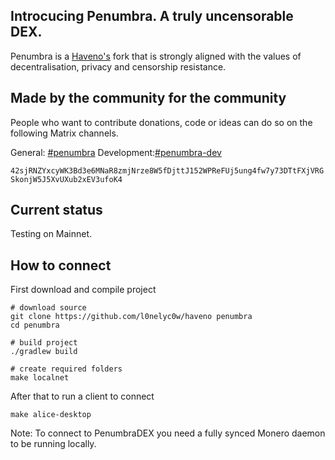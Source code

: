 ## Introcucing Penumbra. A truly uncensorable DEX.

Penumbra is a <a href="https://github.com/haveno-dex/haveno">Haveno's</a> fork that is strongly aligned with the values of decentralisation, privacy and censorship resistance.

## Made by the community for the community

People who want to contribute donations, code or ideas can do so on the following Matrix channels.

General: [#penumbra](https:/matrix.to/#/#penumbra:penumbra.social)
Development:[#penumbra-dev](https://matrix.to/#/#penumbra-dev:penumbra.social)

`42sjRNZYxcyWK3Bd3e6MNaR8zmjNrze8W5fDjttJ152WPReFUj5ung4fw7y73DTtFXjVRGSkonjW5J5XvUXub2xEV3ufoK4`

## Current status

Testing on Mainnet.

## How to connect

First download and compile project
```
# download source
git clone https://github.com/l0nelyc0w/haveno penumbra
cd penumbra

# build project
./gradlew build

# create required folders
make localnet
```
After that to run a client to connect
```
make alice-desktop
```
Note: To connect to PenumbraDEX you need a fully synced Monero daemon to be running locally.
